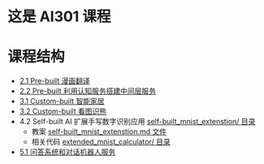 # 这是 AI301 课程

# 课程结构
* [2.1 Pre-built 漫画翻译](./CartoonTranslate)
* [2.2 Pre-built 利用认知服务搭建中间层服务](./MiddlewareService)
* [3.1 Custom-built 智能家居](./LightControl/lesson31.md)
* [3.2 Custom-built 看图识熊](./ClassifyBear)
* 4.2 Self-built AI 扩展手写数字识别应用 [self-built_mnist_extenstion/ 目录](./self-built_mnist_extenstion/)
  * 教案 [self-built_mnist_extenstion.md 文件](./self-built_mnist_extenstion/self-built_mnist_extenstion.md)
  * 相关代码 [extended_mnist_calculator/ 目录](./self-built_mnist_extenstion/extended_mnist_calculator/)
* [5.1 问答系统和对话机器人服务](./QAClient)
